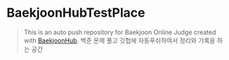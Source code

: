 # BaekjoonHubTestPlace

>This is an auto push repository for Baekjoon Online Judge created with [BaekjoonHub](https://github.com/BaekjoonHub/BaekjoonHub).
>백준 문제 풀고 깃헙에 자동푸쉬하여서 정리와 기록을 하는 공간

